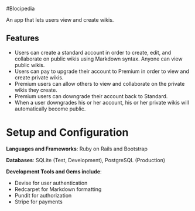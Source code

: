 #Blocipedia

An app that lets users view and create wikis.

## Features

+ Users can create a standard account in order to create, edit, and collaborate on public wikis using Markdown syntax. Anyone can view public wikis.
+ Users can pay to upgrade their account to Premium in order to view and create private wikis.
+ Premium users can allow others to view and collaborate on the private wikis they create.
+ Premium users can downgrade their account back to Standard.
+ When a user downgrades his or her account, his or her private wikis will automatically become public.

# Setup and Configuration

**Languages and Frameworks**: Ruby on Rails and Bootstrap

**Databases**: SQLite (Test, Development), PostgreSQL (Production)

**Development Tools and Gems include**:

+ Devise for user authentication
+ Redcarpet for Markdown formatting
+ Pundit for authorization
+ Stripe for payments






